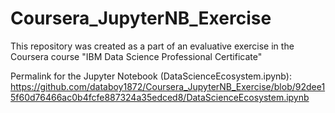 # Coursera_JupyterNB_Exercise
This repository was created as a part of an evaluative exercise in the Coursera course "IBM Data Science Professional Certificate"

Permalink for the Jupyter Notebook (DataScienceEcosystem.ipynb): https://github.com/databoy1872/Coursera_JupyterNB_Exercise/blob/92dee15f60d76466ac0b4fcfe887324a35edced8/DataScienceEcosystem.ipynb
